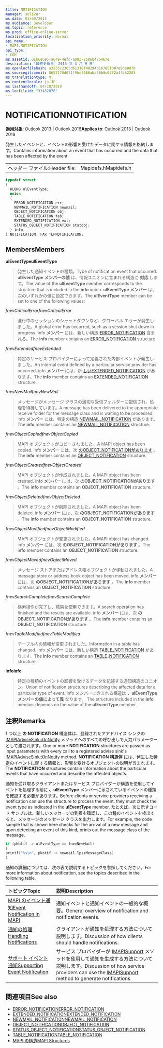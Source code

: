 ```yaml
---
title: NOTIFICATION
manager: soliver
ms.date: 03/09/2015
ms.audience: Developer
ms.topic: reference
ms.prod: office-online-server
localization_priority: Normal
api_name:
- MAPI.NOTIFICATION
api_type:
- COM
ms.assetid: 01b6e695-a649-4efd-a893-7586b476467e
description: '最終更新日: 2015 年 3 月 9 日'
ms.openlocfilehash: a3235c2305d61318f482943167e5f307e5da0d70
ms.sourcegitcommit: 8657170d071f9bcf680aba50b9c07f2a4fb82283
ms.translationtype: MT
ms.contentlocale: ja-JP
ms.lasthandoff: 04/28/2019
ms.locfileid: "33432878"
---
```

# <a name="notification"></a><span data-ttu-id="7a614-103">NOTIFICATION</span><span class="sxs-lookup"><span data-stu-id="7a614-103">NOTIFICATION</span></span>
 
<span data-ttu-id="7a614-104">**適用対象**: Outlook 2013 | Outlook 2016</span><span class="sxs-lookup"><span data-stu-id="7a614-104">**Applies to**: Outlook 2013 | Outlook 2016</span></span> 
  
<span data-ttu-id="7a614-105">発生したイベントと、イベントの影響を受けたデータに関する情報を格納します。</span><span class="sxs-lookup"><span data-stu-id="7a614-105">Contains information about an event that has occurred and the data that has been affected by the event.</span></span>
  
|||
|:-----|:-----|
|<span data-ttu-id="7a614-106">ヘッダー ファイル:</span><span class="sxs-lookup"><span data-stu-id="7a614-106">Header file:</span></span>  <br/> |<span data-ttu-id="7a614-107">Mapidefs.h</span><span class="sxs-lookup"><span data-stu-id="7a614-107">Mapidefs.h</span></span>  <br/> |
   
```cpp
typedef struct
{
  ULONG ulEventType;
  union
  {
    ERROR_NOTIFICATION err;
    NEWMAIL_NOTIFICATION newmail;
    OBJECT_NOTIFICATION obj;
    TABLE_NOTIFICATION tab;
    EXTENDED_NOTIFICATION ext;
    STATUS_OBJECT_NOTIFICATION statobj;
  } info;
} NOTIFICATION, FAR *LPNOTIFICATION;

```

## <a name="members"></a><span data-ttu-id="7a614-108">Members</span><span class="sxs-lookup"><span data-stu-id="7a614-108">Members</span></span>

<span data-ttu-id="7a614-109">**ulEventType**</span><span class="sxs-lookup"><span data-stu-id="7a614-109">**ulEventType**</span></span>
  
> <span data-ttu-id="7a614-110">発生した通知イベントの種類。</span><span class="sxs-lookup"><span data-stu-id="7a614-110">Type of notification event that occurred.</span></span> <span data-ttu-id="7a614-111">**ulEventType メンバーの値** は、情報ユニオンに含まれる構造に **対応** します。</span><span class="sxs-lookup"><span data-stu-id="7a614-111">The value of the **ulEventType** member corresponds to the structure that is included in the **info** union.</span></span> <span data-ttu-id="7a614-112">**ulEventType メンバー** は、次のいずれかの値に設定できます。</span><span class="sxs-lookup"><span data-stu-id="7a614-112">The **ulEventType** member can be set to one of the following values:</span></span> 
    
 <span data-ttu-id="7a614-113">_fnevCriticalError_</span><span class="sxs-lookup"><span data-stu-id="7a614-113">_fnevCriticalError_</span></span>
  
> <span data-ttu-id="7a614-114">進行中のセッションのシャットダウンなど、グローバル エラーが発生しました。</span><span class="sxs-lookup"><span data-stu-id="7a614-114">A global error has occurred, such as a session shut down in progress.</span></span> <span data-ttu-id="7a614-115">info **メンバー** には、新しい構造 [ERROR_NOTIFICATION](error_notification.md) 含まれる。</span><span class="sxs-lookup"><span data-stu-id="7a614-115">The **info** member contains an [ERROR_NOTIFICATION](error_notification.md) structure.</span></span> 
    
 <span data-ttu-id="7a614-116">_fnevExtended_</span><span class="sxs-lookup"><span data-stu-id="7a614-116">_fnevExtended_</span></span>
  
> <span data-ttu-id="7a614-117">特定のサービス プロバイダーによって定義された内部イベントが発生しました。</span><span class="sxs-lookup"><span data-stu-id="7a614-117">An internal event defined by a particular service provider has occurred.</span></span> <span data-ttu-id="7a614-118">info **メンバー** には、新 [しいEXTENDED_NOTIFICATION](extended_notification.md) があります。</span><span class="sxs-lookup"><span data-stu-id="7a614-118">The **info** member contains an [EXTENDED_NOTIFICATION](extended_notification.md) structure.</span></span> 
    
 <span data-ttu-id="7a614-119">_fnevNewMail_</span><span class="sxs-lookup"><span data-stu-id="7a614-119">_fnevNewMail_</span></span>
  
> <span data-ttu-id="7a614-120">メッセージがメッセージ クラスの適切な受信フォルダーに配信され、処理を待機しています。</span><span class="sxs-lookup"><span data-stu-id="7a614-120">A message has been delivered to the appropriate receive folder for the message class and is waiting to be processed.</span></span> <span data-ttu-id="7a614-121">info **メンバー** には、特定の構造 [NEWMAIL_NOTIFICATION](newmail_notification.md) があります。</span><span class="sxs-lookup"><span data-stu-id="7a614-121">The **info** member contains an [NEWMAIL_NOTIFICATION](newmail_notification.md) structure.</span></span> 
    
 <span data-ttu-id="7a614-122">_fnevObjectCopied_</span><span class="sxs-lookup"><span data-stu-id="7a614-122">_fnevObjectCopied_</span></span>
  
> <span data-ttu-id="7a614-123">MAPI オブジェクトがコピーされました。</span><span class="sxs-lookup"><span data-stu-id="7a614-123">A MAPI object has been copied.</span></span> <span data-ttu-id="7a614-124">info **メンバー** には、次 [のOBJECT_NOTIFICATIONがあります](object_notification.md) 。</span><span class="sxs-lookup"><span data-stu-id="7a614-124">The **info** member contains an [OBJECT_NOTIFICATION](object_notification.md) structure.</span></span> 
    
 <span data-ttu-id="7a614-125">_fnevObjectCreated_</span><span class="sxs-lookup"><span data-stu-id="7a614-125">_fnevObjectCreated_</span></span>
  
> <span data-ttu-id="7a614-126">MAPI オブジェクトが作成されました。</span><span class="sxs-lookup"><span data-stu-id="7a614-126">A MAPI object has been created.</span></span> <span data-ttu-id="7a614-127">info **メンバー** には、次 **のOBJECT_NOTIFICATIONがあります** 。</span><span class="sxs-lookup"><span data-stu-id="7a614-127">The **info** member contains an **OBJECT_NOTIFICATION** structure.</span></span> 
    
 <span data-ttu-id="7a614-128">_fnevObjectDeleted_</span><span class="sxs-lookup"><span data-stu-id="7a614-128">_fnevObjectDeleted_</span></span>
  
> <span data-ttu-id="7a614-129">MAPI オブジェクトが削除されました。</span><span class="sxs-lookup"><span data-stu-id="7a614-129">A MAPI object has been deleted.</span></span> <span data-ttu-id="7a614-130">info **メンバー** には、次 **のOBJECT_NOTIFICATIONがあります** 。</span><span class="sxs-lookup"><span data-stu-id="7a614-130">The **info** member contains an **OBJECT_NOTIFICATION** structure.</span></span> 
    
 <span data-ttu-id="7a614-131">_fnevObjectModified_</span><span class="sxs-lookup"><span data-stu-id="7a614-131">_fnevObjectModified_</span></span>
  
> <span data-ttu-id="7a614-132">MAPI オブジェクトが変更されました。</span><span class="sxs-lookup"><span data-stu-id="7a614-132">A MAPI object has changed.</span></span> <span data-ttu-id="7a614-133">info **メンバー** には、次 **のOBJECT_NOTIFICATIONがあります** 。</span><span class="sxs-lookup"><span data-stu-id="7a614-133">The **info** member contains an **OBJECT_NOTIFICATION** structure.</span></span> 
    
 <span data-ttu-id="7a614-134">_fnevObjectMoved_</span><span class="sxs-lookup"><span data-stu-id="7a614-134">_fnevObjectMoved_</span></span>
  
> <span data-ttu-id="7a614-135">メッセージ ストアまたはアドレス帳オブジェクトが移動されました。</span><span class="sxs-lookup"><span data-stu-id="7a614-135">A message store or address book object has been moved.</span></span> <span data-ttu-id="7a614-136">info **メンバー** には、次 **のOBJECT_NOTIFICATIONがあります** 。</span><span class="sxs-lookup"><span data-stu-id="7a614-136">The **info** member contains an **OBJECT_NOTIFICATION** structure.</span></span> 
    
 <span data-ttu-id="7a614-137">_fnevSearchComplete_</span><span class="sxs-lookup"><span data-stu-id="7a614-137">_fnevSearchComplete_</span></span>
  
> <span data-ttu-id="7a614-138">検索操作が完了し、結果を使用できます。</span><span class="sxs-lookup"><span data-stu-id="7a614-138">A search operation has finished and the results are available.</span></span> <span data-ttu-id="7a614-139">info **メンバー** には、次 **のOBJECT_NOTIFICATIONがあります** 。</span><span class="sxs-lookup"><span data-stu-id="7a614-139">The **info** member contains an **OBJECT_NOTIFICATION** structure.</span></span> 
    
 <span data-ttu-id="7a614-140">_fnevTableModified_</span><span class="sxs-lookup"><span data-stu-id="7a614-140">_fnevTableModified_</span></span>
  
> <span data-ttu-id="7a614-141">テーブル内の情報が変更されました。</span><span class="sxs-lookup"><span data-stu-id="7a614-141">Information in a table has changed.</span></span> <span data-ttu-id="7a614-142">info **メンバー** には、新しい構造 [TABLE_NOTIFICATION](table_notification.md) があります。</span><span class="sxs-lookup"><span data-stu-id="7a614-142">The **info** member contains an [TABLE_NOTIFICATION](table_notification.md) structure.</span></span> 
    
<span data-ttu-id="7a614-143">**info**</span><span class="sxs-lookup"><span data-stu-id="7a614-143">**info**</span></span>
  
> <span data-ttu-id="7a614-144">特定の種類のイベントの影響を受けるデータを記述する通知構造のユニオン。</span><span class="sxs-lookup"><span data-stu-id="7a614-144">Union of notification structures describing the affected data for a particular type of event.</span></span> <span data-ttu-id="7a614-145">info メンバーに含まれる構造は **、ulEventType メンバーの値によって異** なります。 </span><span class="sxs-lookup"><span data-stu-id="7a614-145">The structure included in the **info** member depends on the value of the **ulEventType** member.</span></span> 
    
## <a name="remarks"></a><span data-ttu-id="7a614-146">注釈</span><span class="sxs-lookup"><span data-stu-id="7a614-146">Remarks</span></span>

<span data-ttu-id="7a614-147">1 つ以上 **の NOTIFICATION** 構造体は、登録されたアアドバイス シンクの [IMAPIAdviseSink::OnNotify](imapiadvisesink-onnotify.md) メソッドへのすべての呼び出しで入力パラメーターとして渡されます。</span><span class="sxs-lookup"><span data-stu-id="7a614-147">One or more **NOTIFICATION** structures are passed as input parameters with every call to a registered advise sink's [IMAPIAdviseSink::OnNotify](imapiadvisesink-onnotify.md) method.</span></span> <span data-ttu-id="7a614-148">**NOTIFICATION 構造体** には、発生した特定のイベントに関する情報と、影響を受けるオブジェクトの説明が含まれます。</span><span class="sxs-lookup"><span data-stu-id="7a614-148">The **NOTIFICATION** structures contain information about the particular events that have occurred and describe the affected objects.</span></span> 
  
<span data-ttu-id="7a614-149">通知を受け取るクライアントまたはサービス プロバイダーが構造を使用してイベントを処理する前に **、ulEventType** メンバーに示されているイベントの種類を確認する必要があります。</span><span class="sxs-lookup"><span data-stu-id="7a614-149">Before clients or service providers receiving a notification can use the structure to process the event, they must check the event type as indicated in the **ulEventType** member.</span></span> <span data-ttu-id="7a614-150">たとえば、次に示すコード サンプルは、新しいメッセージの到着を確認し、この種のイベントを検出すると、メッセージのメッセージ クラスを出力します。</span><span class="sxs-lookup"><span data-stu-id="7a614-150">For example, the code sample that is shown here checks for the arrival of a new message and upon detecting an event of this kind, prints out the message class of the message.</span></span> 
  
```cpp
if (pNotif -> ulEventType == fnevNewMail)
{
printf("%s\n", pNotif -> newmail.lpszMessageClass)
}

```

<span data-ttu-id="7a614-151">通知の詳細については、次の表で説明するトピックを参照してください。</span><span class="sxs-lookup"><span data-stu-id="7a614-151">For more information about notification, see the topics described in the following table.</span></span>
  
|<span data-ttu-id="7a614-152">**トピック**</span><span class="sxs-lookup"><span data-stu-id="7a614-152">**Topic**</span></span>|<span data-ttu-id="7a614-153">**説明**</span><span class="sxs-lookup"><span data-stu-id="7a614-153">**Description**</span></span>|
|:-----|:-----|
|[<span data-ttu-id="7a614-154">MAPI のイベント通知</span><span class="sxs-lookup"><span data-stu-id="7a614-154">Event Notification in MAPI</span></span>](event-notification-in-mapi.md) <br/> |<span data-ttu-id="7a614-155">通知イベントと通知イベントの一般的な概要。</span><span class="sxs-lookup"><span data-stu-id="7a614-155">General overview of notification and notification events.</span></span>  <br/> |
|[<span data-ttu-id="7a614-156">通知の処理</span><span class="sxs-lookup"><span data-stu-id="7a614-156">Handling Notifications</span></span>](handling-notifications.md) <br/> |<span data-ttu-id="7a614-157">クライアントが通知を処理する方法について説明します。</span><span class="sxs-lookup"><span data-stu-id="7a614-157">Discussion of how clients should handle notifications.</span></span>  <br/> |
|[<span data-ttu-id="7a614-158">サポート イベント通知</span><span class="sxs-lookup"><span data-stu-id="7a614-158">Supporting Event Notification</span></span>](supporting-event-notification.md) <br/> |<span data-ttu-id="7a614-159">サービス プロバイダーが [IMAPISupport](imapisupportiunknown.md) メソッドを使用して通知を生成する方法について説明します。</span><span class="sxs-lookup"><span data-stu-id="7a614-159">Discussion of how service providers can use the [IMAPISupport](imapisupportiunknown.md) method to generate notifications.</span></span>  <br/> |
   
## <a name="see-also"></a><span data-ttu-id="7a614-160">関連項目</span><span class="sxs-lookup"><span data-stu-id="7a614-160">See also</span></span>


- [<span data-ttu-id="7a614-161">ERROR_NOTIFICATION</span><span class="sxs-lookup"><span data-stu-id="7a614-161">ERROR_NOTIFICATION</span></span>](error_notification.md)  
- [<span data-ttu-id="7a614-162">EXTENDED_NOTIFICATION</span><span class="sxs-lookup"><span data-stu-id="7a614-162">EXTENDED_NOTIFICATION</span></span>](extended_notification.md)  
- [<span data-ttu-id="7a614-163">NEWMAIL_NOTIFICATION</span><span class="sxs-lookup"><span data-stu-id="7a614-163">NEWMAIL_NOTIFICATION</span></span>](newmail_notification.md)  
- [<span data-ttu-id="7a614-164">OBJECT_NOTIFICATION</span><span class="sxs-lookup"><span data-stu-id="7a614-164">OBJECT_NOTIFICATION</span></span>](object_notification.md)  
- [<span data-ttu-id="7a614-165">STATUS_OBJECT_NOTIFICATION</span><span class="sxs-lookup"><span data-stu-id="7a614-165">STATUS_OBJECT_NOTIFICATION</span></span>](status_object_notification.md)  
- [<span data-ttu-id="7a614-166">TABLE_NOTIFICATION</span><span class="sxs-lookup"><span data-stu-id="7a614-166">TABLE_NOTIFICATION</span></span>](table_notification.md)
- [<span data-ttu-id="7a614-167">MAPI の構造</span><span class="sxs-lookup"><span data-stu-id="7a614-167">MAPI Structures</span></span>](mapi-structures.md)

